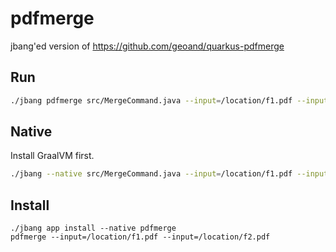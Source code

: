 # pdfmerge

jbang'ed version of https://github.com/geoand/quarkus-pdfmerge

## Run

```bash
./jbang pdfmerge src/MergeCommand.java --input=/location/f1.pdf --input=/location/f2.pdf
```

## Native

Install GraalVM first.

```bash
./jbang --native src/MergeCommand.java --input=/location/f1.pdf --input=/location/f2.pdf
```

## Install

```
./jbang app install --native pdfmerge
pdfmerge --input=/location/f1.pdf --input=/location/f2.pdf
```

